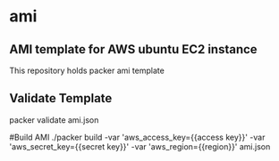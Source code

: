 # ami

## AMI template for AWS ubuntu EC2 instance

This repository holds packer ami template

## Validate Template

packer validate ami.json

#Build AMI ./packer build -var 'aws_access_key={{access key}}'
-var 'aws_secret_key={{secret key}}'
-var 'aws_region={{region}}'
ami.json




